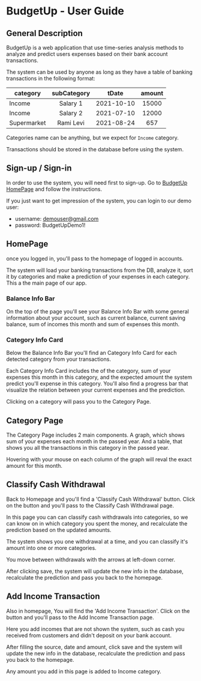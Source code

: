 # BudgetUp - User Guide

## General Description

BudgetUp is a web application that use time-series analysis methods to analyze and predict users expenses based on their bank account transactions.

The system can be used by anyone as long as they have a table of banking transactions in the following format:

| category    | subCategory |   tDate    | amount |
| ----------- | :---------: | :--------: | :----: |
| Income      |  Salary 1   | 2021-10-10 | 15000  |
| Income      |  Salary 2   | 2021-07-10 | 12000  |
| Supermarket |  Rami Levi  | 2021-08-24 |  657   |

Categories name can be anything, but we expect for `Income` category.

Transactions should be stored in the database before using the system.

## Sign-up / Sign-in

In order to use the system, you will need first to sign-up.
Go to [BudgetUp HomePage](http://budget-up.herokuapp.com/) and follow the instructions.

If you just want to get impression of the system, you can login to our demo user:

- username: demouser@gmail.com
- password: BudgetUpDemo1!

## HomePage

once you logged in, you'll pass to the homepage of logged in accounts.

The system will load your banking transactions from the DB, analyze it, sort it by categories and make a prediction of your expenses in each category.
This a the main page of our app.

### Balance Info Bar

On the top of the page you'll see your Balance Info Bar with some general information about your account, such as current balance, current saving balance, sum of incomes this month and sum of expenses this month.

### Category Info Card

Below the Balance Info Bar you'll find an Category Info Card for each detected category from your transactions.

Each Category Info Card includes the of the category, sum of your expenses this month in this category, and the expected amount the system predict you'll expense in this category.
You'll also find a progress bar that visualize the relation between your current expenses and the prediction.

Clicking on a category will pass you to the Category Page.

## Category Page

The Category Page includes 2 main components. A graph, which shows sum of your expenses each month in the passed year. And a table, that shows you all the transactions in this category in the passed year.

Hovering with your mouse on each column of the graph will reval the exact amount for this month.

## Classify Cash Withdrawal

Back to Homepage and you'll find a 'Classify Cash Withdrawal' button. Click on the button and you'll pass to the Classify Cash Withdrawal page.

In this page you can can classify cash withdrawals into categories, so we can know on in which category you spent the money, and recalculate the prediction based on the updated amounts.

The system shows you one withdrawal at a time, and you can classify it's amount into one or more categories.

You move between withdrawals with the arrows at left-down corner.

After clicking save, the system will update the new info in the database, recalculate the prediction and pass you back to the homepage.

## Add Income Transaction

Also in homepage, You will find the 'Add Income Transaction'. Click on the button and you'll pass to the Add Income Transaction page.

Here you add incomes that are not shown the system, such as cash you received from customers and didn't deposit on your bank account.

After filling the source, date and amount, click save and the system will update the new info in the database, recalculate the prediction and pass you back to the homepage.

Any amount you add in this page is added to Income category.
